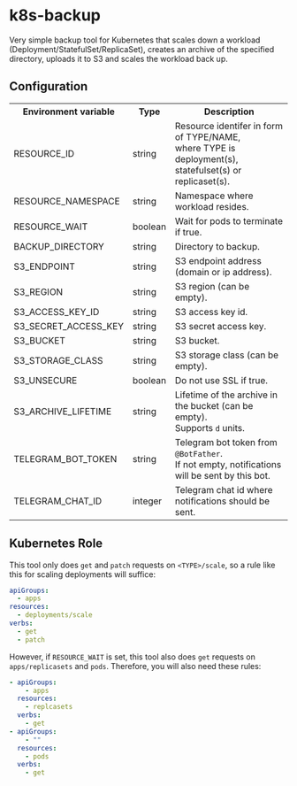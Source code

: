# k8s-backup

Very simple backup tool for Kubernetes that scales down a workload (Deployment/StatefulSet/ReplicaSet),
creates an archive of the specified directory, uploads it to S3 and scales the workload back up.

## Configuration

<table>
  <tr>
    <th>Environment variable</th>
    <th>Type</th>
    <th>Description</th>
  </tr>
  <tr>
    <td>RESOURCE_ID</td>
    <td>string</td>
    <td>Resource identifer in form of TYPE/NAME,<br>where TYPE is deployment(s), statefulset(s) or replicaset(s).</td>
  </tr>
  <tr>
    <td>RESOURCE_NAMESPACE</td>
    <td>string</td>
    <td>Namespace where workload resides.</td>
  </tr>
  <tr>
    <td>RESOURCE_WAIT</td>
    <td>boolean</td>
    <td>Wait for pods to terminate if true.</td>
  </tr>
  <tr>
    <td>BACKUP_DIRECTORY</td>
    <td>string</td>
    <td>Directory to backup.</td>
  </tr>
  <tr>
    <td>S3_ENDPOINT</td>
    <td>string</td>
    <td>S3 endpoint address (domain or ip address).</td>
  </tr>
  <tr>
    <td>S3_REGION</td>
    <td>string</td>
    <td>S3 region (can be empty).</td>
  </tr>
  <tr>
    <td>S3_ACCESS_KEY_ID</td>
    <td>string</td>
    <td>S3 access key id.</td>
  </tr>
  <tr>
    <td>S3_SECRET_ACCESS_KEY</td>
    <td>string</td>
    <td>S3 secret access key.</td>
  </tr>
  <tr>
    <td>S3_BUCKET</td>
    <td>string</td>
    <td>S3 bucket.</td>
  </tr>
  <tr>
    <td>S3_STORAGE_CLASS</td>
    <td>string</td>
    <td>S3 storage class (can be empty).</td>
  </tr>
  <tr>
    <td>S3_UNSECURE</td>
    <td>boolean</td>
    <td>Do not use SSL if true.</td>
  </tr>
  <tr>
    <td>S3_ARCHIVE_LIFETIME</td>
    <td>string</td>
    <td>Lifetime of the archive in the bucket (can be empty).<br>Supports <code>d</code> units.</td>
  </tr>
  <tr>
    <td>TELEGRAM_BOT_TOKEN</td>
    <td>string</td>
    <td>Telegram bot token from <code>@BotFather</code>.<br>If not empty, notifications will be sent by this bot.</td>
  </tr>
  <tr>
    <td>TELEGRAM_CHAT_ID</td>
    <td>integer</td>
    <td>Telegram chat id where notifications should be sent.</td>
  </tr>
</table>

## Kubernetes Role

This tool only does `get` and `patch` requests on `<TYPE>/scale`,
so a rule like this for scaling deployments will suffice:

```yaml
apiGroups:
  - apps
resources:
  - deployments/scale
verbs:
  - get
  - patch
```

However, if `RESOURCE_WAIT` is set,
this tool also does `get` requests on `apps/replicasets` and `pods`.
Therefore, you will also need these rules:

```yaml
- apiGroups:
    - apps
  resources:
    - replcasets
  verbs:
    - get
- apiGroups:
    - ""
  resources:
    - pods
  verbs:
    - get
```
